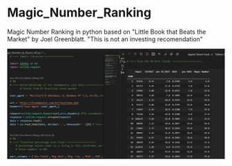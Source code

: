 # Magic_Number_Ranking
Magic Number Ranking in python based on "Little Book that Beats the Market" by Joel Greenblatt.
"This is not an investing recomendation"

![ScreenShot](Screenshot_8.png)
